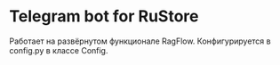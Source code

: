 # Telegram bot for RuStore

Работает на развёрнутом функционале RagFlow. Конфигурируется в config.py в классе Config.

